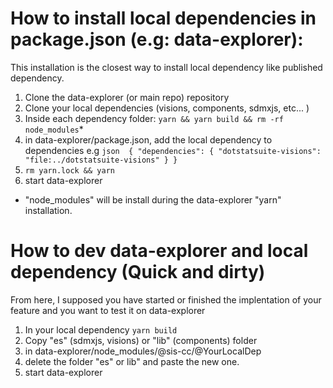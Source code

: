 # How to install local dependencies in package.json (e.g: data-explorer):

This installation is the closest way to install local dependency like published dependency.

  1. Clone the data-explorer (or main repo) repository
  1. Clone your local dependencies (visions, components, sdmxjs, etc... )
  1. Inside each dependency folder: `yarn && yarn build && rm -rf node_modules`*
  1. in data-explorer/package.json, add the local dependency to dependencies
    e.g 
    ```json 
    {
      "dependencies": {
        "dotstatsuite-visions": "file:../dotstatsuite-visions"
      }
    }
    ```
  1. `rm yarn.lock && yarn`
  1. start data-explorer


* "node_modules" will be install during the data-explorer "yarn" installation.

# How to dev data-explorer and local dependency (Quick and dirty)

  From here, I supposed you have started or finished the implentation of your feature and you want to test it on data-explorer 

  1. In your local dependency `yarn build`
  1. Copy "es" (sdmxjs, visions) or "lib" (components) folder
  1. in data-explorer/node_modules/@sis-cc/@YourLocalDep
  1. delete the folder "es" or lib" and paste the new one.
  1. start data-explorer
